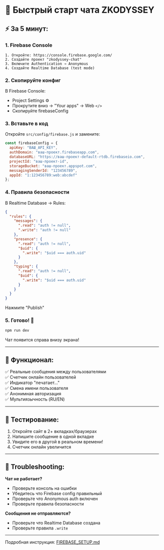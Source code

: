# 🚀 Быстрый старт чата ZKODYSSEY

## ⚡ За 5 минут:

### 1. Firebase Console
```
1. Откройте: https://console.firebase.google.com/
2. Создайте проект "zkodyssey-chat"
3. Включите Authentication → Anonymous
4. Создайте Realtime Database (test mode)
```

### 2. Скопируйте конфиг

В Firebase Console:
- Project Settings ⚙️
- Прокрутите вниз → "Your apps" → Web `</>`
- Скопируйте firebaseConfig

### 3. Вставьте в код

Откройте `src/config/firebase.js` и замените:

```javascript
const firebaseConfig = {
  apiKey: "ВАШ_API_KEY",
  authDomain: "ваш-проект.firebaseapp.com",
  databaseURL: "https://ваш-проект-default-rtdb.firebaseio.com",
  projectId: "ваш-проект-id",
  storageBucket: "ваш-проект.appspot.com",
  messagingSenderId: "123456789",
  appId: "1:123456789:web:abcdef"
};
```

### 4. Правила безопасности

В Realtime Database → Rules:

```json
{
  "rules": {
    "messages": {
      ".read": "auth != null",
      ".write": "auth != null"
    },
    "presence": {
      ".read": "auth != null",
      "$uid": {
        ".write": "$uid === auth.uid"
      }
    },
    "typing": {
      ".read": "auth != null",
      "$uid": {
        ".write": "$uid === auth.uid"
      }
    }
  }
}
```

Нажмите "Publish"

### 5. Готово! 🎉

```bash
npm run dev
```

Чат появится справа внизу экрана!

---

## 🎨 Функционал:

✅ Реальные сообщения между пользователями  
✅ Счетчик онлайн пользователей  
✅ Индикатор "печатает..."  
✅ Смена имени пользователя  
✅ Анонимная авторизация  
✅ Мультиязычность (RU/EN)  

---

## 📱 Тестирование:

1. Откройте сайт в 2+ вкладках/браузерах
2. Напишите сообщение в одной вкладке
3. Увидите его в другой в реальном времени!
4. Счетчик онлайн увеличится

---

## 🔧 Troubleshooting:

**Чат не работает?**
- Проверьте консоль на ошибки
- Убедитесь что Firebase config правильный
- Проверьте что Anonymous auth включен
- Проверьте правила безопасности

**Сообщения не отправляются?**
- Проверьте что Realtime Database создана
- Проверьте правила `.write`

---

Подробная инструкция: [FIREBASE_SETUP.md](./FIREBASE_SETUP.md)


